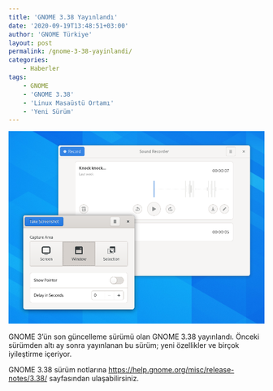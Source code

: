 ```yaml
---
title: 'GNOME 3.38 Yayınlandı'
date: '2020-09-19T13:48:51+03:00'
author: 'GNOME Türkiye'
layout: post
permalink: /gnome-3-38-yayinlandi/
categories:
    - Haberler
tags:
    - GNOME
    - 'GNOME 3.38'
    - 'Linux Masaüstü Ortamı'
    - 'Yeni Sürüm'
---
```


![Ekran görüntüsü ve ses kaydedici](/media/2023/04/screenshot-and-sound-recorder.png "Ekran görüntüsü ve ses kaydedici")

GNOME 3’ün son güncelleme sürümü olan GNOME 3.38 yayınlandı. Önceki sürümden altı ay sonra yayınlanan bu sürüm; yeni özellikler ve birçok iyileştirme içeriyor.

GNOME 3.38 sürüm notlarına <https://help.gnome.org/misc/release-notes/3.38/> sayfasından ulaşabilirsiniz.